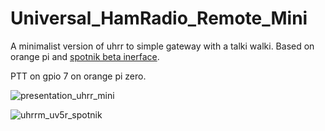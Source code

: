 # Universal_HamRadio_Remote_Mini
A minimalist version of uhrr to simple gateway with a talki walki.
Based on orange pi and <a href="https://f5nlg.wordpress.com">spotnik beta inerface</a>.

PTT on gpio 7 on orange pi zero.

![presentation_uhrr_mini](https://user-images.githubusercontent.com/18350938/140665583-052f302b-3b16-4c1a-9f73-4dac63e2f94d.png)

![uhrrm_uv5r_spotnik](https://user-images.githubusercontent.com/18350938/140667139-6f336142-d90e-465c-91af-3b4a1939dc11.jpg)
